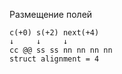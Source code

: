 Размещение полей

```
c(+0) s(+2) next(+4)
↓     ↓     ↓
cc @@ ss ss nn nn nn nn
struct alignment = 4
```